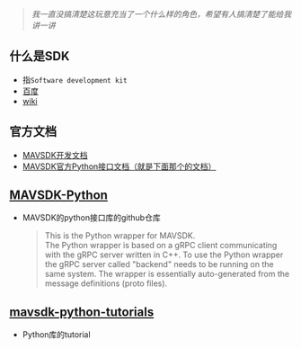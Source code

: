 > _我一直没搞清楚这玩意充当了一个什么样的角色，希望有人搞清楚了能给我讲一讲_

## 什么是**SDK**
- 指`Software development kit`
- [百度](https://baike.baidu.com/item/SDK%2FAPI/9636424)
- [wiki](https://en.wikipedia.org/wiki/Software_development_kit)
## 官方文档
- [MAVSDK开发文档](https://mavsdk.mavlink.io/main/en/index.html)
- [MAVSDK官方Python接口文档（就是下面那个的文档）](http://mavsdk-python-docs.s3-website.eu-central-1.amazonaws.com/index.html#)
## [MAVSDK-Python](https://github.com/mavlink/MAVSDK-Python)
- MAVSDK的python接口库的github仓库
  > This is the Python wrapper for MAVSDK.  
  > The Python wrapper is based on a gRPC client communicating with the gRPC server written in C++. To use the Python wrapper the gRPC server called "backend" needs to be running on the same system. The wrapper is essentially auto-generated from the message definitions (proto files).
## [mavsdk-python-tutorials](https://github.com/maponarooo/mavsdk-python-tutorials)
- Python库的tutorial
